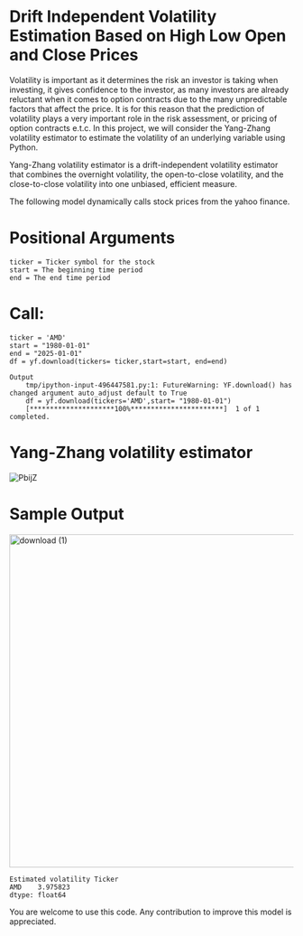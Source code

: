 # Drift Independent Volatility Estimation Based on High Low Open and Close Prices

Volatility is important as it determines the risk an investor is taking when investing, it gives confidence to the investor, as many investors are already reluctant when it comes to option contracts due to the many unpredictable factors that affect the price. It is for this reason that the prediction of volatility plays a very important role in the risk assessment, or pricing of option contracts e.t.c. In this project, we will consider the Yang-Zhang volatility estimator to estimate the volatility of an underlying variable using Python.

Yang-Zhang volatility estimator is a drift-independent volatility estimator that combines the overnight volatility, the open-to-close volatility, and the close-to-close volatility into one unbiased, efficient measure.

The following model dynamically calls stock prices from the yahoo finance.


# Positional Arguments

    ticker = Ticker symbol for the stock
    start = The beginning time period
    end = The end time period


# Call:

    ticker = 'AMD'
    start = "1980-01-01"
    end = "2025-01-01"
    df = yf.download(tickers= ticker,start=start, end=end)
    
    Output
        tmp/ipython-input-496447581.py:1: FutureWarning: YF.download() has changed argument auto_adjust default to True
        df = yf.download(tickers='AMD',start= "1980-01-01")
        [*********************100%***********************]  1 of 1 completed.

# Yang-Zhang volatility estimator
![PbijZ](https://github.com/user-attachments/assets/5185bd54-bacc-44c4-a3cc-e5a336e67c20)


 # Sample Output
<img width="1189" height="590" alt="download (1)" src="https://github.com/user-attachments/assets/8588cba5-84e4-432b-8fe3-ad2e81ad51c3" />

    Estimated volatility Ticker
    AMD    3.975823
    dtype: float64
 

You are welcome to use this code. Any contribution to improve this model is appreciated.
